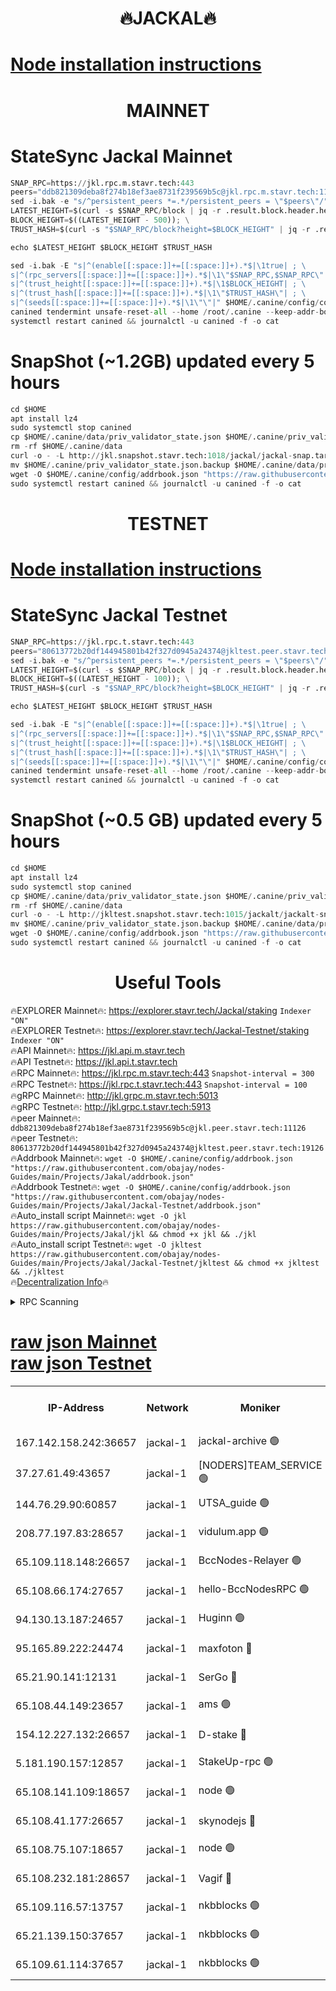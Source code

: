 <h1 align="center"> 🔥JACKAL🔥</h1>

[Node installation instructions](https://github.com/obajay/nodes-Guides/tree/main/Projects/Jakal)
=

<h1 align="center"> MAINNET</h1>

# StateSync Jackal Mainnet
```python
SNAP_RPC=https://jkl.rpc.m.stavr.tech:443
peers="ddb821309deba8f274b18ef3ae8731f239569b5c@jkl.rpc.m.stavr.tech:11126"
sed -i.bak -e "s/^persistent_peers *=.*/persistent_peers = \"$peers\"/" $HOME/.canine/config/config.toml
LATEST_HEIGHT=$(curl -s $SNAP_RPC/block | jq -r .result.block.header.height); \
BLOCK_HEIGHT=$((LATEST_HEIGHT - 500)); \
TRUST_HASH=$(curl -s "$SNAP_RPC/block?height=$BLOCK_HEIGHT" | jq -r .result.block_id.hash)

echo $LATEST_HEIGHT $BLOCK_HEIGHT $TRUST_HASH

sed -i.bak -E "s|^(enable[[:space:]]+=[[:space:]]+).*$|\1true| ; \
s|^(rpc_servers[[:space:]]+=[[:space:]]+).*$|\1\"$SNAP_RPC,$SNAP_RPC\"| ; \
s|^(trust_height[[:space:]]+=[[:space:]]+).*$|\1$BLOCK_HEIGHT| ; \
s|^(trust_hash[[:space:]]+=[[:space:]]+).*$|\1\"$TRUST_HASH\"| ; \
s|^(seeds[[:space:]]+=[[:space:]]+).*$|\1\"\"|" $HOME/.canine/config/config.toml
canined tendermint unsafe-reset-all --home /root/.canine --keep-addr-book
systemctl restart canined && journalctl -u canined -f -o cat
```
# SnapShot (~1.2GB) updated every 5 hours
```python
cd $HOME
apt install lz4
sudo systemctl stop canined
cp $HOME/.canine/data/priv_validator_state.json $HOME/.canine/priv_validator_state.json.backup
rm -rf $HOME/.canine/data
curl -o - -L http://jkl.snapshot.stavr.tech:1018/jackal/jackal-snap.tar.lz4 | lz4 -c -d - | tar -x -C $HOME/.canine --strip-components 2
mv $HOME/.canine/priv_validator_state.json.backup $HOME/.canine/data/priv_validator_state.json
wget -O $HOME/.canine/config/addrbook.json "https://raw.githubusercontent.com/obajay/nodes-Guides/main/Projects/Jakal/addrbook.json"
sudo systemctl restart canined && journalctl -u canined -f -o cat
```

<h1 align="center"> TESTNET</h1>

[Node installation instructions](https://github.com/obajay/nodes-Guides/tree/main/Projects/Jakal/Jackal-Testnet)
=

# StateSync Jackal Testnet
```python
SNAP_RPC=https://jkl.rpc.t.stavr.tech:443
peers="80613772b20df144945801b42f327d0945a24374@jkltest.peer.stavr.tech:19126"
sed -i.bak -e "s/^persistent_peers *=.*/persistent_peers = \"$peers\"/" $HOME/.canine/config/config.toml
LATEST_HEIGHT=$(curl -s $SNAP_RPC/block | jq -r .result.block.header.height); \
BLOCK_HEIGHT=$((LATEST_HEIGHT - 100)); \
TRUST_HASH=$(curl -s "$SNAP_RPC/block?height=$BLOCK_HEIGHT" | jq -r .result.block_id.hash)

echo $LATEST_HEIGHT $BLOCK_HEIGHT $TRUST_HASH

sed -i.bak -E "s|^(enable[[:space:]]+=[[:space:]]+).*$|\1true| ; \
s|^(rpc_servers[[:space:]]+=[[:space:]]+).*$|\1\"$SNAP_RPC,$SNAP_RPC\"| ; \
s|^(trust_height[[:space:]]+=[[:space:]]+).*$|\1$BLOCK_HEIGHT| ; \
s|^(trust_hash[[:space:]]+=[[:space:]]+).*$|\1\"$TRUST_HASH\"| ; \
s|^(seeds[[:space:]]+=[[:space:]]+).*$|\1\"\"|" $HOME/.canine/config/config.toml
canined tendermint unsafe-reset-all --home /root/.canine --keep-addr-book
systemctl restart canined && journalctl -u canined -f -o cat
```
# SnapShot (~0.5 GB) updated every 5 hours
```python
cd $HOME
apt install lz4
sudo systemctl stop canined
cp $HOME/.canine/data/priv_validator_state.json $HOME/.canine/priv_validator_state.json.backup
rm -rf $HOME/.canine/data
curl -o - -L http://jkltest.snapshot.stavr.tech:1015/jackalt/jackalt-snap.tar.lz4 | lz4 -c -d - | tar -x -C $HOME/.canine --strip-components 2
mv $HOME/.canine/priv_validator_state.json.backup $HOME/.canine/data/priv_validator_state.json
wget -O $HOME/.canine/config/addrbook.json "https://raw.githubusercontent.com/obajay/nodes-Guides/main/Projects/Jakal/Jackal-Testnet/addrbook.json"
sudo systemctl restart canined && journalctl -u canined -f -o cat
```

 <h1 align="center"> Useful Tools</h1>

🔥EXPLORER Mainnet🔥:      https://explorer.stavr.tech/Jackal/staking		        `Indexer "ON"` \
🔥EXPLORER Testnet🔥:      https://explorer.stavr.tech/Jackal-Testnet/staking     `Indexer "ON"` \
🔥API Mainnet🔥: 			 		 https://jkl.api.m.stavr.tech \
🔥API Testnet🔥: 			 		 https://jkl.api.t.stavr.tech \
🔥RPC Mainnet🔥:           https://jkl.rpc.m.stavr.tech:443              `Snapshot-interval = 300` \
🔥RPC Testnet🔥:           https://jkl.rpc.t.stavr.tech:443              `Snapshot-interval = 100` \
🔥gRPC Mainnet🔥:          http://jkl.grpc.m.stavr.tech:5013 \
🔥gRPC Testnet🔥:          http://jkl.grpc.t.stavr.tech:5913 \
🔥peer Mainnet🔥:					 `ddb821309deba8f274b18ef3ae8731f239569b5c@jkl.peer.stavr.tech:11126` \
🔥peer Testnet🔥:					 `80613772b20df144945801b42f327d0945a24374@jkltest.peer.stavr.tech:19126` \
🔥Addrbook Mainnet🔥:    ```wget -O $HOME/.canine/config/addrbook.json "https://raw.githubusercontent.com/obajay/nodes-Guides/main/Projects/Jakal/addrbook.json"``` \
🔥Addrbook Testnet🔥:    ```wget -O $HOME/.canine/config/addrbook.json "https://raw.githubusercontent.com/obajay/nodes-Guides/main/Projects/Jakal/Jackal-Testnet/addrbook.json"``` \
🔥Auto_install script Mainnet🔥: ```wget -O jkl https://raw.githubusercontent.com/obajay/nodes-Guides/main/Projects/Jakal/jkl && chmod +x jkl && ./jkl``` \
🔥Auto_install script Testnet🔥: ```wget -O jkltest https://raw.githubusercontent.com/obajay/nodes-Guides/main/Projects/Jakal/Jackal-Testnet/jkltest && chmod +x jkltest && ./jkltest``` \
🔥[Decentralization Info](https://github.com/obajay/StateSync-snapshots/tree/main/Projects/Jackal/Decentralization)🔥


<details>
<summary>RPC Scanning</summary>

<h2 align="center"> We scan nodes in real time every 4 hours. And we provide the final result of RPC endpoints.
We cannot influence the operation of these nodes in any way. </h2>


```python
If Voting Power is higher than 0 --> then the Node is a validator of the network and may be subject to attack and be a potential threat to the chain.
```
```python
We marked such validators with a red symbol
```

</details>

[raw json Mainnet](https://rpc-check.jaclalm.stavr.tech/jaclalm/rpc-jaclalm-result.json) \
[raw json Testnet](https://github.com/obajay/StateSync-snapshots/tree/main/Projects/Jackal/Rpc-Check-Testnet)
=

<table><tr><th>IP-Address</th><th>Network</th><th>Moniker</th><th>Latest Block Height</th><th>Earliest Block Height</th><th>Catching Up</th><th>Tx Index</th><th>Voting Power</th><th>Scan Time</th></tr><tr><td>167.142.158.242:36657</td><td>jackal-1</td><td>jackal-archive 🟢</td><td>6478459</td><td>2770293</td><td>False</td><td>on</td><td>0</td><td>2024-02-14T00:18:08.995438600UTC</td></tr><tr><td>37.27.61.49:43657</td><td>jackal-1</td><td>[NODERS]TEAM_SERVICE 🟢</td><td>6478441</td><td>6142001</td><td>False</td><td>on</td><td>0</td><td>2024-02-14T00:16:06.336196345UTC</td></tr><tr><td>144.76.29.90:60857</td><td>jackal-1</td><td>UTSA_guide 🟢</td><td>6478454</td><td>6280001</td><td>False</td><td>on</td><td>0</td><td>2024-02-14T00:17:36.039865044UTC</td></tr><tr><td>208.77.197.83:28657</td><td>jackal-1</td><td>vidulum.app 🟢</td><td>6478459</td><td>6296001</td><td>False</td><td>on</td><td>0</td><td>2024-02-14T00:18:07.369246652UTC</td></tr><tr><td>65.109.118.148:26657</td><td>jackal-1</td><td>BccNodes-Relayer 🟢</td><td>6467855</td><td>6364601</td><td>False</td><td>on</td><td>0</td><td>2024-02-14T00:17:31.175680589UTC</td></tr><tr><td>65.108.66.174:27657</td><td>jackal-1</td><td>hello-BccNodesRPC 🟢</td><td>6478455</td><td>6408501</td><td>False</td><td>on</td><td>0</td><td>2024-02-14T00:17:38.519418413UTC</td></tr><tr><td>94.130.13.187:24657</td><td>jackal-1</td><td>Huginn 🟢</td><td>6478460</td><td>6424001</td><td>False</td><td>on</td><td>0</td><td>2024-02-14T00:18:15.700752164UTC</td></tr><tr><td>95.165.89.222:24474</td><td>jackal-1</td><td>maxfoton 🔴</td><td>6478457</td><td>6430001</td><td>False</td><td>off</td><td>117661</td><td>2024-02-14T00:17:51.172937381UTC</td></tr><tr><td>65.21.90.141:12131</td><td>jackal-1</td><td>SerGo 🔴</td><td>6478444</td><td>6431811</td><td>False</td><td>off</td><td>51100</td><td>2024-02-14T00:16:25.332064650UTC</td></tr><tr><td>65.108.44.149:23657</td><td>jackal-1</td><td>ams 🟢</td><td>6478457</td><td>6431811</td><td>False</td><td>on</td><td>0</td><td>2024-02-14T00:17:51.558129857UTC</td></tr><tr><td>154.12.227.132:26657</td><td>jackal-1</td><td>D-stake 🔴</td><td>6478415</td><td>6434501</td><td>False</td><td>off</td><td>130243</td><td>2024-02-14T00:16:10.068154677UTC</td></tr><tr><td>5.181.190.157:12857</td><td>jackal-1</td><td>StakeUp-rpc 🟢</td><td>6476912</td><td>6442001</td><td>False</td><td>on</td><td>0</td><td>2024-02-14T00:16:08.964171117UTC</td></tr><tr><td>65.108.141.109:18657</td><td>jackal-1</td><td>node 🟢</td><td>6478443</td><td>6444728</td><td>False</td><td>on</td><td>0</td><td>2024-02-14T00:16:17.418214605UTC</td></tr><tr><td>65.108.41.177:26657</td><td>jackal-1</td><td>skynodejs 🔴</td><td>6478459</td><td>6445176</td><td>False</td><td>on</td><td>83702</td><td>2024-02-14T00:18:08.160590213UTC</td></tr><tr><td>65.108.75.107:18657</td><td>jackal-1</td><td>node 🟢</td><td>6478451</td><td>6458311</td><td>False</td><td>on</td><td>0</td><td>2024-02-14T00:17:16.358851194UTC</td></tr><tr><td>65.108.232.181:28657</td><td>jackal-1</td><td>Vagif 🔴</td><td>6478456</td><td>6462201</td><td>False</td><td>off</td><td>60003</td><td>2024-02-14T00:17:48.710809138UTC</td></tr><tr><td>65.109.116.57:13757</td><td>jackal-1</td><td>nkbblocks 🟢</td><td>6478461</td><td>6468668</td><td>False</td><td>on</td><td>0</td><td>2024-02-14T00:18:22.279201328UTC</td></tr><tr><td>65.21.139.150:37657</td><td>jackal-1</td><td>nkbblocks 🟢</td><td>6478444</td><td>6473101</td><td>False</td><td>on</td><td>0</td><td>2024-02-14T00:16:24.162425891UTC</td></tr><tr><td>65.109.61.114:37657</td><td>jackal-1</td><td>nkbblocks 🟢</td><td>6478451</td><td>6473101</td><td>False</td><td>on</td><td>0</td><td>2024-02-14T00:17:11.881831362UTC</td></tr></table>
